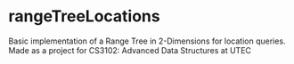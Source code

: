 # rangeTreeLocations
Basic implementation of a Range Tree in 2-Dimensions for location queries. Made as a project for CS3102: Advanced Data Structures at UTEC
